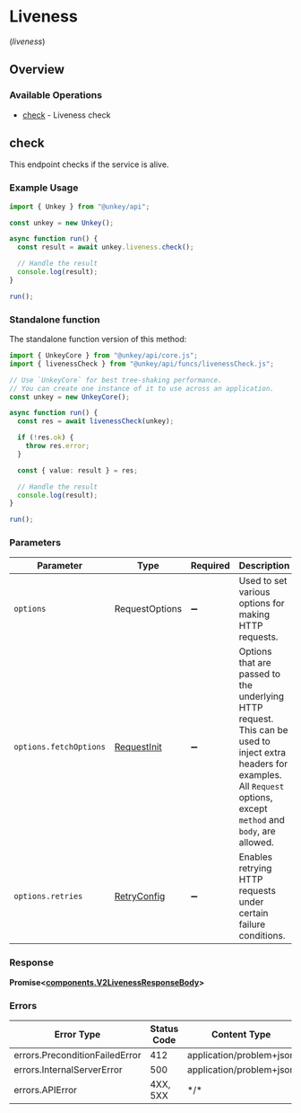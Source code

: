 # Liveness
(*liveness*)

## Overview

### Available Operations

* [check](#check) - Liveness check

## check

This endpoint checks if the service is alive.

### Example Usage

```typescript
import { Unkey } from "@unkey/api";

const unkey = new Unkey();

async function run() {
  const result = await unkey.liveness.check();

  // Handle the result
  console.log(result);
}

run();
```

### Standalone function

The standalone function version of this method:

```typescript
import { UnkeyCore } from "@unkey/api/core.js";
import { livenessCheck } from "@unkey/api/funcs/livenessCheck.js";

// Use `UnkeyCore` for best tree-shaking performance.
// You can create one instance of it to use across an application.
const unkey = new UnkeyCore();

async function run() {
  const res = await livenessCheck(unkey);

  if (!res.ok) {
    throw res.error;
  }

  const { value: result } = res;

  // Handle the result
  console.log(result);
}

run();
```

### Parameters

| Parameter                                                                                                                                                                      | Type                                                                                                                                                                           | Required                                                                                                                                                                       | Description                                                                                                                                                                    |
| ------------------------------------------------------------------------------------------------------------------------------------------------------------------------------ | ------------------------------------------------------------------------------------------------------------------------------------------------------------------------------ | ------------------------------------------------------------------------------------------------------------------------------------------------------------------------------ | ------------------------------------------------------------------------------------------------------------------------------------------------------------------------------ |
| `options`                                                                                                                                                                      | RequestOptions                                                                                                                                                                 | :heavy_minus_sign:                                                                                                                                                             | Used to set various options for making HTTP requests.                                                                                                                          |
| `options.fetchOptions`                                                                                                                                                         | [RequestInit](https://developer.mozilla.org/en-US/docs/Web/API/Request/Request#options)                                                                                        | :heavy_minus_sign:                                                                                                                                                             | Options that are passed to the underlying HTTP request. This can be used to inject extra headers for examples. All `Request` options, except `method` and `body`, are allowed. |
| `options.retries`                                                                                                                                                              | [RetryConfig](../../lib/utils/retryconfig.md)                                                                                                                                  | :heavy_minus_sign:                                                                                                                                                             | Enables retrying HTTP requests under certain failure conditions.                                                                                                               |

### Response

**Promise\<[components.V2LivenessResponseBody](../../models/components/v2livenessresponsebody.md)\>**

### Errors

| Error Type                     | Status Code                    | Content Type                   |
| ------------------------------ | ------------------------------ | ------------------------------ |
| errors.PreconditionFailedError | 412                            | application/problem+json       |
| errors.InternalServerError     | 500                            | application/problem+json       |
| errors.APIError                | 4XX, 5XX                       | \*/\*                          |